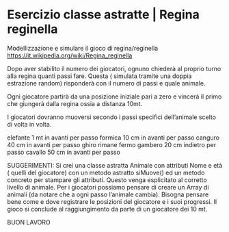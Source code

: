 # Esercizio classe astratte | Regina reginella

Modellizzazione e simulare il gioco di regina/reginella https://it.wikipedia.org/wiki/Regina_reginella

Dopo aver stabilito il numero dei giocatori, ognuno chiederà al proprio turno alla regina quanti passi fare. Questa ( simulata tramite una doppia estrazione random) risponderà con il numero di passi e quale animale.

Ogni giocatore partirà da una posizione iniziale pari a zero e vincerà il primo che giungerà dalla regina ossia a distanza 10mt.

I giocatori dovranno muoversi secondo i passi specifici dell’animale scelto di volta in volta.

elefante
1 mt in avanti per passo
formica 
10 cm in avanti per passo
canguro
40 cm in avanti per passo
ghiro
rimane fermo
gambero
20 cm indietro per passo
cavallo
50 cm in avanti per passo



SUGGERIMENTI:
Si crei una classe astratta Animale con attributi Nome e età ( quelli del giocatore) con un metodo astratto siMuove() ed un metodo concreto per stampare gli attributi.
Questo venga esplicitato al corretto livello di animale.
Per i giocatori possiamo pensare di creare un Array di animali (da notare che a ogni passo l’animale cambia).
Bisogna pensare bene come e dove registrare le posizioni del giocatore e i suoi progressi.
Il gioco si conclude al raggiungimento da parte di un giocatore dei 10 mt.

BUON LAVORO 
